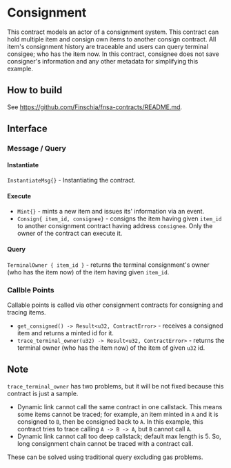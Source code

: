 # Consignment
This contract models an actor of a consignment system.
This contract can hold multiple item and consign own items to another consign contract.
All item's consignment history are traceable and users can query terminal consigee; who has the item now.
In this contract, consignee does not save consigner's information and any other metadata for simplifying this example.

## How to build
See https://github.com/Finschia/fnsa-contracts/README.md.

## Interface
### Message / Query
#### Instantiate
`InstantiateMsg{}` - Instantiating the contract.

#### Execute
- `Mint{}` - mints a new item and issues its' information via an event.
- `Consign{ item_id, consignee}` - consigns the item having given `item_id` to another consignment contract having address `consignee`. Only the owner of the contract can execute it.

#### Query
`TerminalOwner { item_id }` - returns the terminal consignment's owner (who has the item now) of the item having given `item_id`.

### Callble Points
Callable points is called via other consignment contracts for consigning and tracing items.

- `get_consigned() -> Result<u32, ContractError>` - receives a consigned item and returns a minted id for it.
- `trace_terminal_owner(u32) -> Result<u32, ContractError>` - returns the terminal owner (who has the item now) of the item of given `u32` id.

## Note
`trace_terminal_owner` has two problems, but it will be not fixed because this contract is just a sample.

- Dynamic link cannot call the same contract in one callstack.
  This means some items cannot be traced; for example, an item minted in `A` and it is consigned to `B`, then be consigned back to `A`.
  In this example, this contract tries to trace calling `A -> B -> A`, but `B` cannot call `A`.
- Dynamic link cannot call too deep callstack; default max length is 5.
  So, long consignment chain cannot be traced with a contract call.

These can be solved using traditional query excluding gas problems.
